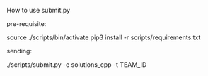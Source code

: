 How to use submit.py

pre-requisite:

source ./scripts/bin/activate
pip3 install -r scripts/requirements.txt

sending:

./scripts/submit.py -e solutions_cpp -t TEAM_ID
